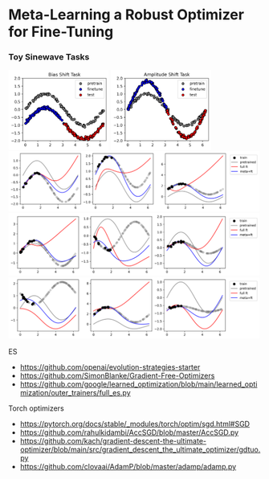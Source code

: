 # Meta-Learning a Robust Optimizer for Fine-Tuning

### Toy Sinewave Tasks
<img src="figures/bias_shift_task.png" width="200"> 
<img src="figures/amplitude_shift_task.png" width="200">

<img src="figures/meta_ft_bias.png" width="500">
<img src="figures/meta_ft_amplitude.png" width="500">
<img src="figures/meta_ft_amplitude_bias.png" width="500">

ES
- https://github.com/openai/evolution-strategies-starter
- https://github.com/SimonBlanke/Gradient-Free-Optimizers
- https://github.com/google/learned_optimization/blob/main/learned_optimization/outer_trainers/full_es.py

Torch optimizers
- https://pytorch.org/docs/stable/_modules/torch/optim/sgd.html#SGD
- https://github.com/rahulkidambi/AccSGD/blob/master/AccSGD.py
- https://github.com/kach/gradient-descent-the-ultimate-optimizer/blob/main/src/gradient_descent_the_ultimate_optimizer/gdtuo.py
- https://github.com/clovaai/AdamP/blob/master/adamp/adamp.py
